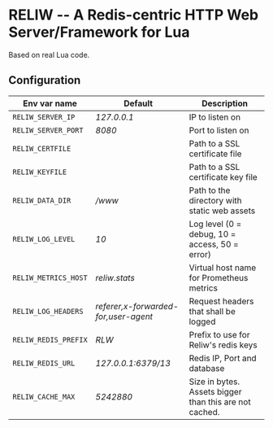 # RELIW -- A Redis-centric HTTP Web Server/Framework for Lua

Based on real Lua code.

## Configuration

| Env var name          | Default                              | Description                                            |
|-----------------------|--------------------------------------|--------------------------------------------------------|
| `RELIW_SERVER_IP`     | *127.0.0.1*                          | IP to listen on                                        |
| `RELIW_SERVER_PORT`   | *8080*                               | Port to listen on                                      |
| `RELIW_CERTFILE`      |                                      | Path to a SSL certificate file                         |
| `RELIW_KEYFILE`       |                                      | Path to a SSL certificate key file                     |
| `RELIW_DATA_DIR`      | */www*                               | Path to the directory with static web assets           |      
| `RELIW_LOG_LEVEL`     | *10*                                 | Log level (0 = debug, 10 = access, 50 = error)         |
| `RELIW_METRICS_HOST`  | *reliw.stats*                        | Virtual host name for Prometheus metrics               |
| `RELIW_LOG_HEADERS`   | *referer,x-forwarded-for,user-agent* | Request headers that shall be logged                   |
| `RELIW_REDIS_PREFIX`  | *RLW*                                | Prefix to use for Reliw's redis keys                   |
| `RELIW_REDIS_URL`     | *127.0.0.1:6379/13*                  | Redis IP, Port and database                            |
| `RELIW_CACHE_MAX`     | *5242880*                            | Size in bytes. Assets bigger than this are not cached. |
